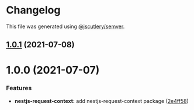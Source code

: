 # Changelog

This file was generated using [@jscutlery/semver](https://github.com/jscutlery/semver).

## [1.0.1](https://github.com/alexy4744/packages/compare/nestjs-request-context-1.0.0...nestjs-request-context-1.0.1) (2021-07-08)



# 1.0.0 (2021-07-07)


### Features

* **nestjs-request-context:** add nestjs-request-context package ([2e4ff58](https://github.com/alexy4744/lunchbox/commit/2e4ff5844bb9daff8cebf6c67a59c6da8a8decb3))
